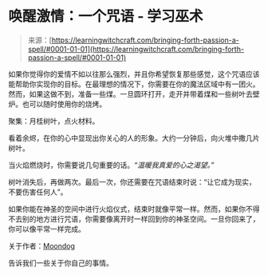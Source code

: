<!--yml

category: 未分类

date: 2024-06-12 18:16:22

-->

# 唤醒激情：一个咒语 - 学习巫术

> 来源：[https://learningwitchcraft.com/bringing-forth-passion-a-spell/#0001-01-01](https://learningwitchcraft.com/bringing-forth-passion-a-spell/#0001-01-01)

如果你觉得你的爱情不如以往那么强烈，并且你希望恢复那些感觉，这个咒语应该能帮助你实现你的目标。在最理想的情况下，你需要在你的魔法区域中有一团火。然而，如果这做不到，准备一些煤。一旦圆环打开，走开并带着煤和一些树叶去壁炉。也可以随时使用你的烧烤。

聚集：月桂树叶，点火材料。

看着余烬，在你的心中显现出你关心的人的形象。大约一分钟后，向火堆中撒几片树叶。

当火焰燃烧时，你需要说几句重要的话。*“温暖我真爱的心之渴望。”*

树叶消失后，再做两次。最后一次，你还需要在咒语结束时说：“让它成为现实，不要伤害任何人”。

如果你能在神圣的空间中进行火焰仪式，结束时就像平常一样。然而，如果你不得不去别的地方进行咒语，你需要像离开时一样回到你的神圣空间。一旦你回来了，你可以像平常一样完成。

关于作者：[Moondog](https://learningwitchcraft.com/profile/?tthayer/)

告诉我们一些关于你自己的事情。
